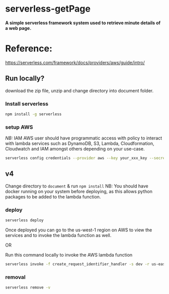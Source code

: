 # serverless-getPage
**A simple serverless framework system used to retrieve minute details of a web page.**

# Reference:
https://serverless.com/framework/docs/providers/aws/guide/intro/


## Run locally?

download the zip file, unzip and change directory into document folder.

### Install serverless
```bash
npm install -g serverless
```

### setup AWS
*NB:* IAM AWS user should have programmatic access with policy to interact with lambda services
such as DynamoDB, S3, Lambda, Cloudformation, Cloudwatch and IAM amongst others depending on your use-case.
```bash
serverless config credentials --provider aws --key your_xxx_key --secret your_xxx_secret
```

## v4
Change directory to `document` & run  `npm install`
NB: You  should have docker running on your system before deploying, as this allows python packages to be added to the lambda function.


### deploy
```bash
serverless deploy
```

Once deployed you can go to the us-west-1 region on AWS to view the services and to invoke the lambda function as well.

OR

Run this command locally to invoke the AWS lambda function
```bash
serverless invoke -f create_request_identifier_handler -s dev -r us-east-1 -l -p event.json
```

### removal
```bash
serverless remove -v
```